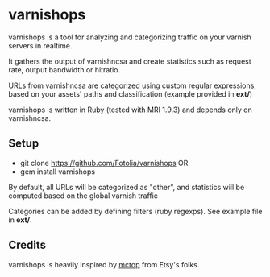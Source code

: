 # varnishops

varnishops is a tool for analyzing and categorizing traffic on your varnish servers in realtime.

It gathers the output of varnishncsa and create statistics such as request rate, output bandwidth or hitratio.

URLs from varnishncsa are categorized using custom regular expressions, based on your assets' paths and classification (example provided in **ext/**)

varnishops is written in Ruby (tested with MRI 1.9.3) and depends only on varnishncsa.

## Setup

 * git clone https://github.com/Fotolia/varnishops
OR
 * gem install varnishops


By default, all URLs will be categorized as "other", and statistics will be computed based on the global varnish traffic

Categories can be added by defining filters (ruby regexps). See example file in **ext/**.

## Credits

varnishops is heavily inspired by [mctop](http://github.com/etsy/mctop) from Etsy's folks.
